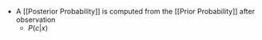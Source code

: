 - A [[Posterior Probability]] is computed from the [[Prior Probability]] after observation
	- $P(c|x)$ 